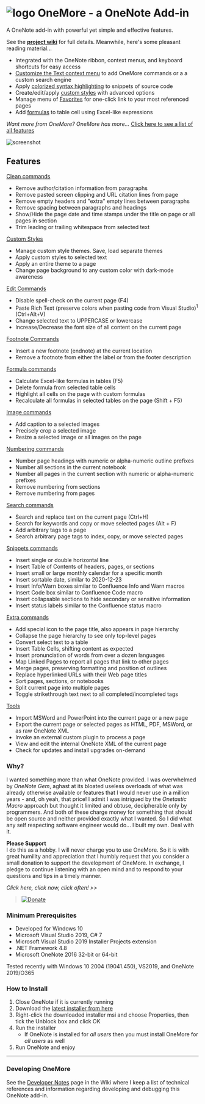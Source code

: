 ﻿# ![logo](../../wiki/images/Logo.jpg "logo") OneMore - a OneNote Add-in

A OneNote add-in with powerful yet simple and effective features.

See the [**project wiki**](../../wiki) for full details. Meanwhile, here's some pleasant reading material...

* Integrated with the OneNote ribbon, context menus, and keyboard shortcuts for easy access
* [Customize the Text context menu](Settings) to add OneMore commands or a a custom search engine
* Apply [colorized syntax highlighting](Edit-Commands) to snippets of source code
* Create/edit/apply [custom styles](Custom-Styles) with advanced options
* Manage menu of [Favorites](Favorites) for one-click link to your most referenced pages
* Add [formulas](Formula-Commands) to table cell using Excel-like expressions


*Want more from OneMore? OneMore has more...* [Click here to see a list of all features](#features)

![screenshot](../../wiki/images/Screenshot.png)

<a name="features"></a>
## Features

[Clean commands](../../wiki/Clean-Commands)

* Remove author/citation information from paragraphs
* Remove pasted screen clipping and URL citation lines from page
* Remove empty headers and "extra" empty lines between paragraphs
* Remove spacing between paragraphs and headings
* Show/Hide the page date and time stamps under the title on page or all pages in section
* Trim leading or trailing whitespace from selected text

[Custom Styles](../../wiki/Custom-styles)

* Manage custom style themes. Save, load separate themes
* Apply custom styles to selected text
* Apply an entire theme to a page
* Change page background to any custom color with dark-mode awareness

[Edit Commands](../../wiki/Edit-Commands)
* Disable spell-check on the current page (F4)
* Paste Rich Text (preserve colors when pasting code from Visual Studio)<sup>1</sup> (Ctrl+Alt+V)
* Change selected text to UPPERCASE or lowercase
* Increase/Decrease the font size of all content on the current page

[Footnote Commands](../../wiki/Footnote-Commands)
* Insert a new footnote (endnote) at the current location
* Remove a footnote from either the label or from the footer description

[Formula commands](../../wiki/Formula-Commands)

* Calculate Excel-like formulas in tables (F5)
* Delete formula from selected table cells
* Highlight all cells on the page with custom formulas
* Recalculate all formulas in selected tables on the page (Shift + F5)

[Image commands](../../wiki/Image-Commands)

* Add caption to a selected images
* Precisely crop a selected image
* Resize a selected image or all images on the page

[Numbering commands](../../wiki/Numbering-Commands)

* Number page headings with numeric or alpha-numeric outline prefixes
* Number all sections in the current notebook
* Number all pages in the current section with numeric or alpha-numeric prefixes
* Remove numbering from sections
* Remove numbering from pages

[Search commands](../../wiki/Search-Commands)

* Search and replace text on the current page (Ctrl+H)
* Search for keywords and copy or move selected pages (Alt + F)
* Add arbitrary tags to a page
* Search arbitrary page tags to index, copy, or move selected pages

[Snippets commands](../../wiki/Snippets-Commands)

* Insert single or double horizontal line
* Insert Table of Contents of headers, pages, or sections
* Insert small or large monthly calendar for a specific month
* Insert sortable date, similar to 2020-12-23
* Insert Info/Warn boxes similar to Confluence Info and Warn macros
* Insert Code box similar to Confluence Code macro
* Insert collapsable sections to hide secondary or sensitive information
* Insert status labels similar to the Confluence status macro

[Extra commands](../../wiki/Extra-Commands)

* Add special icon to the page title, also appears in page hierarchy
* Collapse the page hierarchy to see only top-level pages
* Convert select text to a table
* Insert Table Cells, shifting content as expected
* Insert pronunciation of words from over a dozen languages
* Map Linked Pages to report all pages that link to other pages
* Merge pages, preserving formatting and position of outlines
* Replace hyperlinked URLs with their Web page titles
* Sort pages, sections, or notebooks
* Split current page into multiple pages
* Toggle strikethrough text next to all completed/incompleted tags

[Tools](../../wiki/Tools)

* Import MSWord and PowerPoint into the current page or a new page
* Export the current page or selected pages as HTML, PDF, MSWord, or as raw OneNote XML
* Invoke an external custom plugin to process a page
* View and edit the internal OneNote XML of the current page
* Check for updates and install upgrades on-demand

### Why?

I wanted something more than what OneNote provided. I was overwhelmed by _OneNote Gem_,
aghast at its bloated useless overloads of what was already otherwise available or features that
I would never use in a million years - and, oh yeah, that price! I admit I was intrigued by the
_Onetastic Macro_ approach but thought it limited and obtuse, decipherable only by programmers.
And both of these charge money for something that should be open source and neither provided exactly
what I wanted. So I did what any self respecting software engineer would do... I built my own.
Deal with it.

**Please Support**  
I do this as a hobby. I will never charge you to use OneMore. So it is with great humility and
appreciation that I humbly request that you consider a small donation to support the development
of OneMore. In exchange, I pledge to continue listening with an open mind and to respond to your
questions and tips in a timely manner.

_Click here, click now, click often! >>_  
>  [![Donate](../../wiki/images/Donate.png)](https://paypal.me/stevenmcohn?locale.x=en_US)


### Minimum Prerequisites

* Developed for Windows 10
* Microsoft Visual Studio 2019, C# 7
* Microsoft Visual Studio 2019 Installer Projects extension
* .NET Framework 4.8
* Microsoft OneNote 2016 32-bit or 64-bit

Tested recently with Windows 10 2004 (19041.450), VS2019, and OneNote 2019/O365


### How to Install

1. Close OneNote if it is currently running
2. Download the [latest installer from here](https://github.com/stevencohn/OneMore/releases/latest)
3. Right-click the downloaded installer msi and choose Properties, then tick the Unblock box and click OK
4. Run the installer
   - If OneNote is installed for _all users_ then you must install OneMore for _all users_ as well
5. Run OneNote and enjoy

---

### Developing OneMore

See the [Developer Notes](../../wiki/Developer-Notes) page in the Wiki where I keep a list of 
technical references and information regarding developing and debugging this OneNote add-in.
